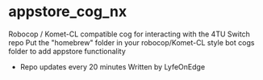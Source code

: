 # appstore_cog_nx
Robocop / Komet-CL compatible cog for interacting with the 4TU Switch repo
Put the "homebrew" folder in your robocop/Komet-CL style bot cogs folder to add appstore functionality
- Repo updates every 20 minutes
Written by LyfeOnEdge
